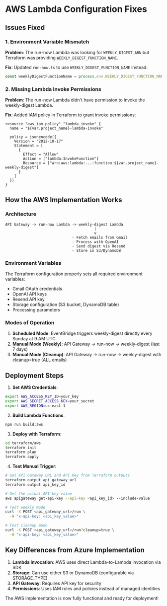 # AWS Lambda Configuration Fixes

## Issues Fixed

### 1. Environment Variable Mismatch
**Problem**: The run-now Lambda was looking for `WEEKLY_DIGEST_ARN` but Terraform was providing `WEEKLY_DIGEST_FUNCTION_NAME`.

**Fix**: Updated `run-now.ts` to use `WEEKLY_DIGEST_FUNCTION_NAME` instead:
```typescript
const weeklyDigestFunctionName = process.env.WEEKLY_DIGEST_FUNCTION_NAME;
```

### 2. Missing Lambda Invoke Permissions
**Problem**: The run-now Lambda didn't have permission to invoke the weekly-digest Lambda.

**Fix**: Added IAM policy in Terraform to grant invoke permissions:
```hcl
resource "aws_iam_policy" "lambda_invoke" {
  name = "${var.project_name}-lambda-invoke"
  
  policy = jsonencode({
    Version = "2012-10-17"
    Statement = [
      {
        Effect = "Allow"
        Action = ["lambda:InvokeFunction"]
        Resource = ["arn:aws:lambda:...:function:${var.project_name}-weekly-digest"]
      }
    ]
  })
}
```

## How the AWS Implementation Works

### Architecture
```
API Gateway -> run-now Lambda -> weekly-digest Lambda
                                        |
                                        v
                              - Fetch emails from Gmail
                              - Process with OpenAI
                              - Send digest via Resend
                              - Store in S3/DynamoDB
```

### Environment Variables
The Terraform configuration properly sets all required environment variables:
- Gmail OAuth credentials
- OpenAI API keys
- Resend API key
- Storage configuration (S3 bucket, DynamoDB table)
- Processing parameters

### Modes of Operation

1. **Scheduled Mode**: EventBridge triggers weekly-digest directly every Sunday at 9 AM UTC
2. **Manual Mode (Weekly)**: API Gateway -> run-now -> weekly-digest (last 7 days)
3. **Manual Mode (Cleanup)**: API Gateway -> run-now -> weekly-digest with cleanup=true (ALL emails)

## Deployment Steps

1. **Set AWS Credentials**:
```bash
export AWS_ACCESS_KEY_ID=your_key
export AWS_SECRET_ACCESS_KEY=your_secret
export AWS_REGION=us-east-1
```

2. **Build Lambda Functions**:
```bash
npm run build:aws
```

3. **Deploy with Terraform**:
```bash
cd terraform/aws
terraform init
terraform plan
terraform apply
```

4. **Test Manual Trigger**:
```bash
# Get API Gateway URL and API Key from Terraform outputs
terraform output api_gateway_url
terraform output api_key_id

# Get the actual API key value
aws apigateway get-api-key --api-key <api_key_id> --include-value

# Test weekly mode
curl -X POST <api_gateway_url>/run \
  -H "x-api-key: <api_key_value>"

# Test cleanup mode
curl -X POST <api_gateway_url>/run?cleanup=true \
  -H "x-api-key: <api_key_value>"
```

## Key Differences from Azure Implementation

1. **Lambda Invocation**: AWS uses direct Lambda-to-Lambda invocation via SDK
2. **Storage**: Can use either S3 or DynamoDB (configurable via STORAGE_TYPE)
3. **API Gateway**: Requires API key for security
4. **Permissions**: Uses IAM roles and policies instead of managed identities

The AWS implementation is now fully functional and ready for deployment!